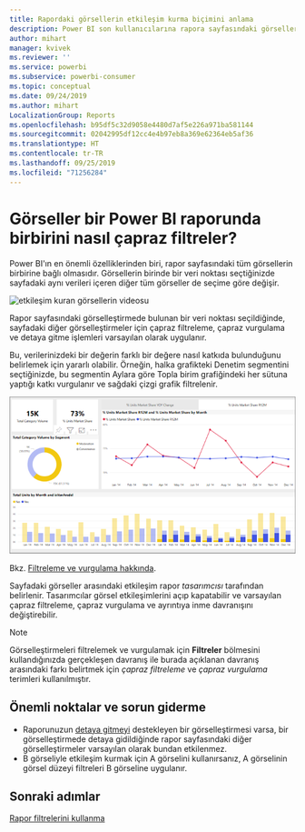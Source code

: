 ```yaml
---
title: Rapordaki görsellerin etkileşim kurma biçimini anlama
description: Power BI son kullanıcılarına rapora sayfasındaki görseller arasındaki etkileşimi açıklayan belge.
author: mihart
manager: kvivek
ms.reviewer: ''
ms.service: powerbi
ms.subservice: powerbi-consumer
ms.topic: conceptual
ms.date: 09/24/2019
ms.author: mihart
LocalizationGroup: Reports
ms.openlocfilehash: b95df5c32d9058e4480d7af5e226a971ba581144
ms.sourcegitcommit: 02042995df12cc4e4b97eb8a369e62364eb5af36
ms.translationtype: HT
ms.contentlocale: tr-TR
ms.lasthandoff: 09/25/2019
ms.locfileid: "71256284"
---
```

# <a name="how-visuals-cross-filter-each-other-in-a-power-bi-report"></a>Görseller bir Power BI raporunda birbirini nasıl çapraz filtreler?
Power BI'ın en önemli özelliklerinden biri, rapor sayfasındaki tüm görsellerin birbirine bağlı olmasıdır. Görsellerin birinde bir veri noktası seçtiğinizde sayfadaki aynı verileri içeren diğer tüm görseller de seçime göre değişir. 

![etkileşim kuran görsellerin videosu](media/end-user-interactions/interactions.gif)

Rapor sayfasındaki görselleştirmede bulunan bir veri noktası seçildiğinde, sayfadaki diğer görselleştirmeler için çapraz filtreleme, çapraz vurgulama ve detaya gitme işlemleri varsayılan olarak uygulanır. 

Bu, verilerinizdeki bir değerin farklı bir değere nasıl katkıda bulunduğunu belirlemek için yararlı olabilir. Örneğin, halka grafikteki Denetim segmentini seçtiğinizde, bu segmentin Aylara göre Topla birim grafiğindeki her sütuna yaptığı katkı vurgulanır ve sağdaki çizgi grafik filtrelenir.

![görsellerin etkileşimi görüntüsü](media/end-user-interactions/power-bi-interactions.png)

Bkz. [Filtreleme ve vurgulama hakkında](../power-bi-reports-filters-and-highlighting.md). 

Sayfadaki görseller arasındaki etkileşim rapor *tasarımcısı* tarafından belirlenir. Tasarımcılar görsel etkileşimlerini açıp kapatabilir ve varsayılan çapraz filtreleme, çapraz vurgulama ve ayrıntıya inme davranışını değiştirebilir. 
  
> [!NOTE]
> Görselleştirmeleri filtrelemek ve vurgulamak için **Filtreler**  bölmesini kullandığınızda gerçekleşen davranış ile burada açıklanan davranış arasındaki farkı belirtmek için *çapraz filtreleme* ve *çapraz vurgulama* terimleri kullanılmıştır.  

## <a name="considerations-and-troubleshooting"></a>Önemli noktalar ve sorun giderme
- Raporunuzun [detaya gitmeyi](../power-bi-visualization-drill-down.md) destekleyen bir görselleştirmesi varsa, bir görselleştirmede detaya gidildiğinde rapor sayfasındaki diğer görselleştirmeler varsayılan olarak bundan etkilenmez.     
- B görseliyle etkileşim kurmak için A görselini kullanırsanız, A görselinin görsel düzeyi filtreleri B görseline uygulanır.

## <a name="next-steps"></a>Sonraki adımlar
[Rapor filtrelerini kullanma](../power-bi-how-to-report-filter.md)
